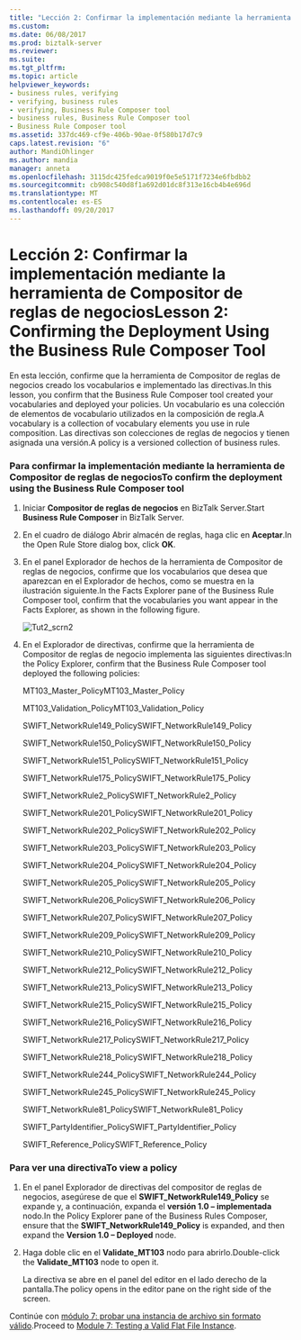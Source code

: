 ```yaml
---
title: "Lección 2: Confirmar la implementación mediante la herramienta de Compositor de reglas de negocios | Documentos de Microsoft"
ms.custom: 
ms.date: 06/08/2017
ms.prod: biztalk-server
ms.reviewer: 
ms.suite: 
ms.tgt_pltfrm: 
ms.topic: article
helpviewer_keywords:
- business rules, verifying
- verifying, business rules
- verifying, Business Rule Composer tool
- business rules, Business Rule Composer tool
- Business Rule Composer tool
ms.assetid: 337dc469-cf9e-406b-90ae-0f580b17d7c9
caps.latest.revision: "6"
author: MandiOhlinger
ms.author: mandia
manager: anneta
ms.openlocfilehash: 3115dc425fedca9019f0e5e5171f7234e6fbdbb2
ms.sourcegitcommit: cb908c540d8f1a692d01dc8f313e16cb4b4e696d
ms.translationtype: MT
ms.contentlocale: es-ES
ms.lasthandoff: 09/20/2017
---
```

# <a name="lesson-2-confirming-the-deployment-using-the-business-rule-composer-tool"></a><span data-ttu-id="525dd-102">Lección 2: Confirmar la implementación mediante la herramienta de Compositor de reglas de negocios</span><span class="sxs-lookup"><span data-stu-id="525dd-102">Lesson 2: Confirming the Deployment Using the Business Rule Composer Tool</span></span>
<span data-ttu-id="525dd-103">En esta lección, confirme que la herramienta de Compositor de reglas de negocios creado los vocabularios e implementado las directivas.</span><span class="sxs-lookup"><span data-stu-id="525dd-103">In this lesson, you confirm that the Business Rule Composer tool created your vocabularies and deployed your policies.</span></span> <span data-ttu-id="525dd-104">Un vocabulario es una colección de elementos de vocabulario utilizados en la composición de regla.</span><span class="sxs-lookup"><span data-stu-id="525dd-104">A vocabulary is a collection of vocabulary elements you use in rule composition.</span></span> <span data-ttu-id="525dd-105">Las directivas son colecciones de reglas de negocios y tienen asignada una versión.</span><span class="sxs-lookup"><span data-stu-id="525dd-105">A policy is a versioned collection of business rules.</span></span>  
  
### <a name="to-confirm-the-deployment-using-the-business-rule-composer-tool"></a><span data-ttu-id="525dd-106">Para confirmar la implementación mediante la herramienta de Compositor de reglas de negocios</span><span class="sxs-lookup"><span data-stu-id="525dd-106">To confirm the deployment using the Business Rule Composer tool</span></span>  
  
1.  <span data-ttu-id="525dd-107">Iniciar **Compositor de reglas de negocios** en BizTalk Server.</span><span class="sxs-lookup"><span data-stu-id="525dd-107">Start **Business Rule Composer** in BizTalk Server.</span></span>  
  
2.  <span data-ttu-id="525dd-108">En el cuadro de diálogo Abrir almacén de reglas, haga clic en **Aceptar**.</span><span class="sxs-lookup"><span data-stu-id="525dd-108">In the Open Rule Store dialog box, click **OK**.</span></span>  
  
3.  <span data-ttu-id="525dd-109">En el panel Explorador de hechos de la herramienta de Compositor de reglas de negocios, confirme que los vocabularios que desea que aparezcan en el Explorador de hechos, como se muestra en la ilustración siguiente.</span><span class="sxs-lookup"><span data-stu-id="525dd-109">In the Facts Explorer pane of the Business Rule Composer tool, confirm that the vocabularies you want appear in the Facts Explorer, as shown in the following figure.</span></span>  
  
     ![](../../adapters-and-accelerators/accelerator-swift/media/tut2-scrn2.gif "Tut2_scrn2")  
  
4.  <span data-ttu-id="525dd-110">En el Explorador de directivas, confirme que la herramienta de Compositor de reglas de negocio implementa las siguientes directivas:</span><span class="sxs-lookup"><span data-stu-id="525dd-110">In the Policy Explorer, confirm that the Business Rule Composer tool deployed the following policies:</span></span>  
  
     <span data-ttu-id="525dd-111">MT103_Master_Policy</span><span class="sxs-lookup"><span data-stu-id="525dd-111">MT103_Master_Policy</span></span>  
  
     <span data-ttu-id="525dd-112">MT103_Validation_Policy</span><span class="sxs-lookup"><span data-stu-id="525dd-112">MT103_Validation_Policy</span></span>  
  
     <span data-ttu-id="525dd-113">SWIFT_NetworkRule149_Policy</span><span class="sxs-lookup"><span data-stu-id="525dd-113">SWIFT_NetworkRule149_Policy</span></span>  
  
     <span data-ttu-id="525dd-114">SWIFT_NetworkRule150_Policy</span><span class="sxs-lookup"><span data-stu-id="525dd-114">SWIFT_NetworkRule150_Policy</span></span>  
  
     <span data-ttu-id="525dd-115">SWIFT_NetworkRule151_Policy</span><span class="sxs-lookup"><span data-stu-id="525dd-115">SWIFT_NetworkRule151_Policy</span></span>  
  
     <span data-ttu-id="525dd-116">SWIFT_NetworkRule175_Policy</span><span class="sxs-lookup"><span data-stu-id="525dd-116">SWIFT_NetworkRule175_Policy</span></span>  
  
     <span data-ttu-id="525dd-117">SWIFT_NetworkRule2_Policy</span><span class="sxs-lookup"><span data-stu-id="525dd-117">SWIFT_NetworkRule2_Policy</span></span>  
  
     <span data-ttu-id="525dd-118">SWIFT_NetworkRule201_Policy</span><span class="sxs-lookup"><span data-stu-id="525dd-118">SWIFT_NetworkRule201_Policy</span></span>  
  
     <span data-ttu-id="525dd-119">SWIFT_NetworkRule202_Policy</span><span class="sxs-lookup"><span data-stu-id="525dd-119">SWIFT_NetworkRule202_Policy</span></span>  
  
     <span data-ttu-id="525dd-120">SWIFT_NetworkRule203_Policy</span><span class="sxs-lookup"><span data-stu-id="525dd-120">SWIFT_NetworkRule203_Policy</span></span>  
  
     <span data-ttu-id="525dd-121">SWIFT_NetworkRule204_Policy</span><span class="sxs-lookup"><span data-stu-id="525dd-121">SWIFT_NetworkRule204_Policy</span></span>  
  
     <span data-ttu-id="525dd-122">SWIFT_NetworkRule205_Policy</span><span class="sxs-lookup"><span data-stu-id="525dd-122">SWIFT_NetworkRule205_Policy</span></span>  
  
     <span data-ttu-id="525dd-123">SWIFT_NetworkRule206_Policy</span><span class="sxs-lookup"><span data-stu-id="525dd-123">SWIFT_NetworkRule206_Policy</span></span>  
  
     <span data-ttu-id="525dd-124">SWIFT_NetworkRule207_Policy</span><span class="sxs-lookup"><span data-stu-id="525dd-124">SWIFT_NetworkRule207_Policy</span></span>  
  
     <span data-ttu-id="525dd-125">SWIFT_NetworkRule209_Policy</span><span class="sxs-lookup"><span data-stu-id="525dd-125">SWIFT_NetworkRule209_Policy</span></span>  
  
     <span data-ttu-id="525dd-126">SWIFT_NetworkRule210_Policy</span><span class="sxs-lookup"><span data-stu-id="525dd-126">SWIFT_NetworkRule210_Policy</span></span>  
  
     <span data-ttu-id="525dd-127">SWIFT_NetworkRule212_Policy</span><span class="sxs-lookup"><span data-stu-id="525dd-127">SWIFT_NetworkRule212_Policy</span></span>  
  
     <span data-ttu-id="525dd-128">SWIFT_NetworkRule213_Policy</span><span class="sxs-lookup"><span data-stu-id="525dd-128">SWIFT_NetworkRule213_Policy</span></span>  
  
     <span data-ttu-id="525dd-129">SWIFT_NetworkRule215_Policy</span><span class="sxs-lookup"><span data-stu-id="525dd-129">SWIFT_NetworkRule215_Policy</span></span>  
  
     <span data-ttu-id="525dd-130">SWIFT_NetworkRule216_Policy</span><span class="sxs-lookup"><span data-stu-id="525dd-130">SWIFT_NetworkRule216_Policy</span></span>  
  
     <span data-ttu-id="525dd-131">SWIFT_NetworkRule217_Policy</span><span class="sxs-lookup"><span data-stu-id="525dd-131">SWIFT_NetworkRule217_Policy</span></span>  
  
     <span data-ttu-id="525dd-132">SWIFT_NetworkRule218_Policy</span><span class="sxs-lookup"><span data-stu-id="525dd-132">SWIFT_NetworkRule218_Policy</span></span>  
  
     <span data-ttu-id="525dd-133">SWIFT_NetworkRule244_Policy</span><span class="sxs-lookup"><span data-stu-id="525dd-133">SWIFT_NetworkRule244_Policy</span></span>  
  
     <span data-ttu-id="525dd-134">SWIFT_NetworkRule245_Policy</span><span class="sxs-lookup"><span data-stu-id="525dd-134">SWIFT_NetworkRule245_Policy</span></span>  
  
     <span data-ttu-id="525dd-135">SWIFT_NetworkRule81_Policy</span><span class="sxs-lookup"><span data-stu-id="525dd-135">SWIFT_NetworkRule81_Policy</span></span>  
  
     <span data-ttu-id="525dd-136">SWIFT_PartyIdentifier_Policy</span><span class="sxs-lookup"><span data-stu-id="525dd-136">SWIFT_PartyIdentifier_Policy</span></span>  
  
     <span data-ttu-id="525dd-137">SWIFT_Reference_Policy</span><span class="sxs-lookup"><span data-stu-id="525dd-137">SWIFT_Reference_Policy</span></span>  
  
### <a name="to-view-a-policy"></a><span data-ttu-id="525dd-138">Para ver una directiva</span><span class="sxs-lookup"><span data-stu-id="525dd-138">To view a policy</span></span>  
  
1.  <span data-ttu-id="525dd-139">En el panel Explorador de directivas del compositor de reglas de negocios, asegúrese de que el **SWIFT_NetworkRule149_Policy** se expande y, a continuación, expanda el **versión 1.0 – implementada** nodo.</span><span class="sxs-lookup"><span data-stu-id="525dd-139">In the Policy Explorer pane of the Business Rules Composer, ensure that the **SWIFT_NetworkRule149_Policy** is expanded, and then expand the **Version 1.0 – Deployed** node.</span></span>  
  
2.  <span data-ttu-id="525dd-140">Haga doble clic en el **Validate_MT103** nodo para abrirlo.</span><span class="sxs-lookup"><span data-stu-id="525dd-140">Double-click the **Validate_MT103** node to open it.</span></span>  
  
     <span data-ttu-id="525dd-141">La directiva se abre en el panel del editor en el lado derecho de la pantalla.</span><span class="sxs-lookup"><span data-stu-id="525dd-141">The policy opens in the editor pane on the right side of the screen.</span></span>  
  
 <span data-ttu-id="525dd-142">Continúe con [módulo 7: probar una instancia de archivo sin formato válido](../../adapters-and-accelerators/accelerator-swift/module-7-testing-a-valid-flat-file-instance.md).</span><span class="sxs-lookup"><span data-stu-id="525dd-142">Proceed to [Module 7: Testing a Valid Flat File Instance](../../adapters-and-accelerators/accelerator-swift/module-7-testing-a-valid-flat-file-instance.md).</span></span>